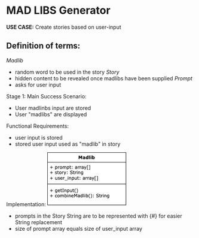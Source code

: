 # MAD LIBS Generator

**USE CASE:** Create stories based on user-input

## Definition of terms:
_Madlib_
- random word to be used in the story
_Story_
- hidden content to be revealed once madlibs have been supplied
_Prompt_
- asks for user input

Stage 1:
Main Success Scenario:
* User madlinbs input are stored
* User "madlibs" are displayed

Functional Requirements:
* user input is stored
* stored user input used as "madlib" in story

Implementation:
![init_implementation diagram](initial_implementation.png)
* prompts in the Story String are to be represented with {#} for easier String replacement
* size of prompt array equals size of user_input array
